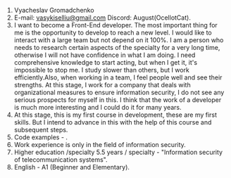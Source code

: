 1. Vyacheslav Gromadchenko
2. E-mail: vasykiselliu@gmail.com Discord: August(OcellotCat).
3. I want to become a Front-End developer. The most important thing for me is the opportunity to develop to reach a new level. I would like to interact
with a large team but not depend on it 100%. I am a person who needs to research certain aspects of the specialty for a very long time, otherwise I will not
have confidence in what I am doing. I need comprehensive knowledge to start acting, but when I get it, it's impossible to stop me.
I study slower than others, but I work efficiently.Also, when working in a team, I feel people well and see their strengths.
At this stage, I work for a company that deals with organizational measures to ensure information security, I do not see
any serious prospects for myself in this. I think that the work of a developer is much more interesting and I could do it for many years. 
4. At this stage, this is my first course in development, these are my first skills. But I intend to advance in this with the help of this course and subsequent steps.
5. Code examples - .
6. Work experience is only in the field of information security.
7. Higher education /specialty 5.5 years / specialty - "Information security of telecommunication systems".
8. English - A1 (Beginner and Elementary).
